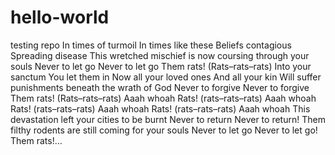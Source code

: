 # hello-world
testing repo
In times of turmoil
In times like these
Beliefs contagious
Spreading disease
This wretched mischief is now coursing through your souls
Never to let go
Never to let go
Them rats! (Rats–rats–rats)
Into your sanctum
You let them in
Now all your loved ones
And all your kin
Will suffer punishments beneath the wrath of God
Never to forgive
Never to forgive
Them rats! (Rats–rats–rats)
Aaah whoah
Rats! (rats–rats–rats)
Aaah whoah
Rats! (rats–rats–rats)
Aaah whoah
Rats! (rats–rats–rats)
Aaah whoah
This devastation left your cities to be burnt
Never to return
Never to return!
Them filthy rodents are still coming for your souls
Never to let go
Never to let go!
Them rats!…
